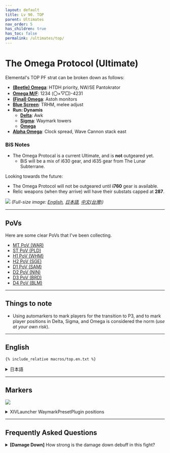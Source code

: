 ```yaml
---
layout: default
title: Lv 90. TOP
parent: Ultimates
nav_order: 5
has_children: true
has_toc: false
permalink: /ultimates/top/
---
```


# The Omega Protocol (Ultimate)

Elemental's TOP PF strat can be broken down as follows:

- [**(Beetle) Omega**](01_omega.en.md): HTDH priority, NW/SE Pantokrator
- [**Omega M/F**](02_omega_mf.en.md): 1234 (〇×▽□)-4231
- [**(Final) Omega**](03_omega_reconfigured.en.md): Astoh monitors
- [**Blue Screen**](04_blue_screen.en.md): TRHM, melee adjust
- **Run: Dynamis**
  - [**Delta**](05a_run_dynamis_delta.en.md): Awk
  - [**Sigma**](05b_run_dynamis_sigma.en.md): Waymark towers
  - [**Omega**](05c_run_dynamis_omega.en.md)
- [**Alpha Omega**](06_alpha_omega.en.md): Clock spread, Wave Cannon stack east

### BiS Notes

- The Omega Protocal is a current Ultimate, and is **not** outgeared yet.
    - BiS will be a mix of i630 gear, and i635 gear from The Lunar Subterrane.

Looking towards the future:

- The Omega Protocol will not be outgeared until **i760** gear is available.
- Relic weapons (when they arrive) will have their substats capped at **287**.

![]({{site.baseurl}}/assets/images/ultimates/top/top_cheatsheet.jpg)
*(Full-size image: [English]({{site.baseurl}}/assets/images/ultimates/top/top_cheatsheet.jpg), 
[日本語]({{site.baseurl}}/assets/images/ultimates/top/top_cheatsheet_jp.jpg),
[中文(台灣)]({{site.baseurl}}/assets/images/ultimates/top/top_cheatsheet_zhtw.jpg))*

---

## PoVs

Here are some clear PoVs that I've been collecting.

- [MT PoV (WAR)](https://youtube.com/live/ddu61i9cG6Q)
- [ST PoV (PLD)](https://youtube.com/live/sn_3cjm2vIo)
- [H1 PoV (WHM)](https://youtube.com/live/4OtrT1IDH5c)
- [H2 PoV (SGE)](https://youtube.com/live/wklF6mteicY)
- [D1 PoV (SAM)](https://youtube.com/live/_zxDr1mJLbo)
- [D2 PoV (NIN)](https://youtube.com/live/IWayItot1o8)
- [D3 PoV (BRD)](https://youtube.com/live/r-a6z9Ys4OU)
- [D4 PoV (BLM)](https://youtube.com/live/bB3v9ev093I)

---

## Things to note

- Using automarkers to mark players for the transition to P3, and to mark
  player positions in Delta, Sigma, and Omega is considered the norm (*use at
  your own risk*).

---

## English
```
{% include_relative macros/top.en.txt %}
```

<details markdown=block>
<summary>日本語</summary>

```
{% include_relative macros/top.jp.txt %}
```

</details>

---

## Markers

![]({{site.baseurl}}/assets/images/ultimates/top/markers.jpg)
<details markdown=block>
<summary>XIVLauncher WaymarkPresetPlugin positions</summary>

```json
{
  "Name":"TOP",
  "MapID":908,
  "A":{"X":100.0,"Y":0.0,"Z":87.0,"ID":0,"Active":true},
  "B":{"X":113.0,"Y":0.0,"Z":100.0,"ID":1,"Active":true},
  "C":{"X":100.0,"Y":0.0,"Z":113.0,"ID":2,"Active":true},
  "D":{"X":87.0,"Y":0.0,"Z":100.0,"ID":3,"Active":true},
  "One":{"X":109.192,"Y":0.0,"Z":90.808,"ID":4,"Active":true},
  "Two":{"X":109.192,"Y":0.0,"Z":109.192,"ID":5,"Active":true},
  "Three":{"X":90.808,"Y":0.0,"Z":109.192,"ID":6,"Active":true},
  "Four":{"X":90.808,"Y":0.0,"Z":90.808,"ID":7,"Active":true}
}
```

</details>

---

## Frequently Asked Questions

<details markdown=block>
<summary>
  <b>[Damage Down]</b> How strong is the damage down debuff in this fight?
</summary>
<table>
  <tr>
    <td>
      <p>The Damage Down debuff in this phase lowers a player's damage by
      <b>90%</b>.</p>
      <p><em>(Yes, this is </em>worse<em> than double-weakness!)</em></p>
    </td>
  </tr>
</table>
</details>

<script data-goatcounter="https://tuufless.goatcounter.com/count"
        async src="//gc.zgo.at/count.js"></script>